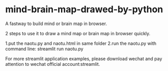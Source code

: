# mind-brain-map-drawed-by-python
A fastway to build mind or brain map in browser.

2 steps to use it to draw a mind map or brain map in browser quickly.

1.put the naotu.py and naotu.html in same folder
2.run the naotu.py with command line:
streamlit run naotu.py

For more streamlit application examples, please download wechat and pay attention to wechat official account:streamlit.
